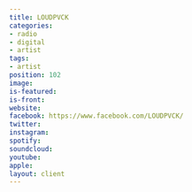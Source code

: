 ```yaml
---
title: LOUDPVCK
categories:
- radio
- digital
- artist
tags:
- artist
position: 102
image: 
is-featured: 
is-front: 
website: 
facebook: https://www.facebook.com/LOUDPVCK/
twitter: 
instagram: 
spotify: 
soundcloud: 
youtube: 
apple: 
layout: client
---
```


